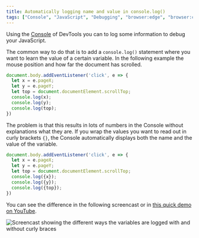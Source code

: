 ```yaml
---
title: Automatically logging name and value in console.log()
tags: ["Console", "JavaScript", "Debugging", "browser:edge", "browser:chrome", "browser:firefox","browser:safari"]
---
```

Using the [Console](https://docs.microsoft.com/microsoft-edge/devtools-guide-chromium/console/) of DevTools you can to log some information to debug your JavaScript.

The common way to do that is to add a `console.log()` statement where you want to learn the value of a certain variable. In the following example the mouse position and how far the document has scrolled.

```javascript
document.body.addEventListener('click', e => {
  let x = e.pageX;
  let y = e.pageY;
  let top = document.documentElement.scrollTop;
  console.log(x);  
  console.log(y);  
  console.log(top);  
})
```

The problem is that this results in lots of numbers in the Console without explanations what they are. If you wrap the values you want to read out in curly brackets `{}`, the Console automatically displays both the name and the value of the variable.

```javascript
document.body.addEventListener('click', e => {
  let x = e.pageX;
  let y = e.pageY;
  let top = document.documentElement.scrollTop;
  console.log({x});  
  console.log({y});  
  console.log({top});  
})
```

You can see the difference in the following screencast or in [this quick demo on YouTube](https://www.youtube.com/watch?v=xTnqsA5vZX4).

![Screencast showing the different ways the variables are logged with and without curly braces](/assets/img/logging-with-braces.gif)